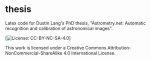 # thesis
Latex code for Dustin Lang's PhD thesis, "Astrometry.net: Automatic recognition and calibration of astronomical images".

[![License: CC-BY-NC-SA-4.0](http://creativecommons.org/licenses/by-nc-sa/4.0/)]

This work is licensed under a Creative Commons
Attribution-NonCommercial-ShareAlike 4.0 International License.
